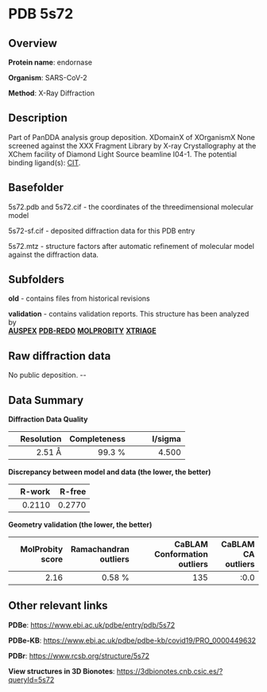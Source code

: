 # PDB 5s72

## Overview

**Protein name**: endornase

**Organism**: SARS-CoV-2

**Method**: X-Ray Diffraction

## Description

Part of PanDDA analysis group deposition. XDomainX of XOrganismX None screened against the XXX Fragment Library by X-ray Crystallography at the XChem facility of Diamond Light Source beamline I04-1. The potential binding ligand(s): [CIT](https://www.rcsb.org/ligand/CIT).

## Basefolder

5s72.pdb and 5s72.cif - the coordinates of the threedimensional molecular model

5s72-sf.cif - deposited diffraction data for this PDB entry

5s72.mtz - structure factors after automatic refinement of molecular model against the diffraction data.

## Subfolders



**old** - contains files from historical revisions

**validation** - contains validation reports. This structure has been analyzed by <br>[**AUSPEX**](https://github.com/thorn-lab/coronavirus_structural_task_force/tree/master/pdb/endornase/SARS-CoV-2/5s72/validation/auspex) [**PDB-REDO**](https://github.com/thorn-lab/coronavirus_structural_task_force/tree/master/pdb/endornase/SARS-CoV-2/5s72/validation/pdb-redo) [**MOLPROBITY**](https://github.com/thorn-lab/coronavirus_structural_task_force/tree/master/pdb/endornase/SARS-CoV-2/5s72/validation/molprobity) [**XTRIAGE**](https://github.com/thorn-lab/coronavirus_structural_task_force/blob/master/pdb/endornase/SARS-CoV-2/5s72/validation/Xtriage_output.log)   



## Raw diffraction data

No public deposition. --<br> 

## Data Summary
**Diffraction Data Quality**

|   | Resolution | Completeness| I/sigma |
|---|-------------:|----------------:|--------------:|
|   |2.51 Å|99.3  %|<img width=50/>4.500|

**Discrepancy between model and data (the lower, the better)**

|   | **R-work**| **R-free**   
|---|-------------:|----------------:|           
||  0.2110|  0.2770|

**Geometry validation (the lower, the better)**

|   |**MolProbity<br>score**| **Ramachandran<br>outliers** | **CaBLAM<br>Conformation outliers** | **CaBLAM<br>CA outliers** |
|---|-------------:|----------------:|----------------:|----------------:|
||  2.16|  0.58 %|135|:0.0|

 

 



## Other relevant links 
**PDBe**:  https://www.ebi.ac.uk/pdbe/entry/pdb/5s72

**PDBe-KB**: https://www.ebi.ac.uk/pdbe/pdbe-kb/covid19/PRO_0000449632 
 
**PDBr**: https://www.rcsb.org/structure/5s72 

**View structures in 3D Bionotes**: https://3dbionotes.cnb.csic.es/?queryId=5s72

